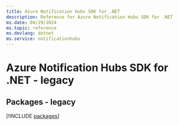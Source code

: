 ```yaml
---
title: Azure Notification Hubs SDK for .NET
description: Reference for Azure Notification Hubs SDK for .NET
ms.date: 04/29/2024
ms.topic: reference
ms.devlang: dotnet
ms.service: notificationhubs
---
```

# Azure Notification Hubs SDK for .NET - legacy
## Packages - legacy
[!INCLUDE [packages](notification-hubs-index.md)]